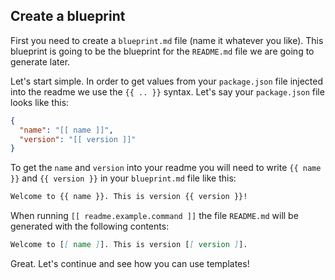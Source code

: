 ## Create a blueprint

First you need to create a `blueprint.md` file (name it whatever you like). This blueprint is going to be the blueprint for the `README.md` file we are going to generate later.

Let's start simple. In order to get values from your `package.json` file injected into the readme we use the `{{ .. }}` syntax. Let's say your `package.json` file looks like this:

```json
{
  "name": "[[ name ]]",
  "version": "[[ version ]]"
}
```

To get the `name` and `version` into your readme you will need to write `{{ name }}` and `{{ version }}` in your `blueprint.md` file like this:

```markdown
Welcome to {{ name }}. This is version {{ version }}!
```

When running `[[ readme.example.command ]]` the file `README.md` will be generated with the following contents:

```markdown
Welcome to [[ name ]]. This is version [[ version ]].
```

Great. Let's continue and see how you can use templates!